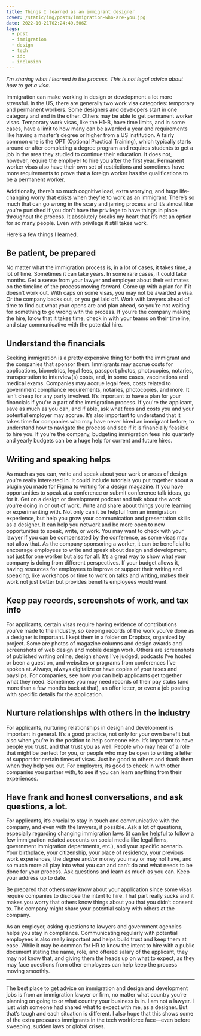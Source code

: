 ```yaml
---
title: Things I learned as an immigrant designer
cover: /static/img/posts/immigration-who-are-you.jpg
date: 2022-10-21T02:24:49.506Z
tags:
  - post
  - immigration
  - design
  - tech
  - idc
  - inclusion
---
```

*I’m sharing what I learned in the process. This is not legal advice about how to get a visa.*

Immigration can make working in design or development a lot more stressful. In the US, there are generally two work visa categories: temporary and permanent workers. Some designers and developers start in one category and end in the other. Others may be able to get permanent worker visas. Temporary work visas, like the H1-B, have time limits, and in some cases, have a limit to how many can be awarded a year and requirements like having a master’s degree or higher from a US institution. A fairly common one is the OPT (Optional Practical Training), which typically starts around or after completing a degree program and requires students to get a job in the area they studied to continue their education. It does not, however, require the employer to hire you after the first year. Permanent worker visas also have their own set of restrictions and sometimes have more requirements to prove that a foreign worker has the qualifications to be a permanent worker.

Additionally, there’s so much cognitive load, extra worrying, and huge life-changing worry that exists when they're to work as an immigrant. There’s so much that can go wrong in the scary and jarring process and it’s almost like you’re punished if you don’t have the privilege to have things in place throughout the process. It absolutely breaks my heart that it’s not an option for so many people. Even with privilege it still takes work.

Here’s a few things I learned.

## **Be patient, be prepared**

No matter what the immigration process is, in a lot of cases, it takes time, a lot of time. Sometimes it can take years. In some rare cases, it could take months. Get a sense from your lawyer and employer about their estimates on the timeline of the process moving forward. Come up with a plan for if it doesn’t work out. With caps on some visas, you may not be awarded a visa. Or the company backs out, or you get laid off. Work with lawyers ahead of time to find out what your opens are and plan ahead, so you’re not waiting for something to go wrong with the process. If you’re the company making the hire, know that it takes time, check in with your teams on their timeline, and stay communicative with the potential hire.

## **Understand the financials**

Seeking immigration is a pretty expensive thing for both the immigrant and the companies that sponsor them. Immigrants may accrue costs for applications, biometrics, legal fees, passport photos, photocopies, notaries, transportation to interview(s) costs, and, in some cases, vaccinations and medical exams. Companies may accrue legal fees, costs related to government compliance requirements, notaries, photocopies, and more. It isn't cheap for any party involved. It’s important to have a plan for your financials if you're a part of the immigration process. If you're the applicant, save as much as you can, and if able, ask what fees and costs you and your potential employer may accrue. It’s also important to understand that it takes time for companies who may have never hired an immigrant before, to understand how to navigate the process and see if it is financially feasible to hire you. If you're the company, budgeting immigration fees into quarterly and yearly budgets can be a huge help for current and future hires.

## **Writing and speaking helps**

As much as you can, write and speak about your work or areas of design you’re really interested in. It could include tutorials you put together about a plugin you made for Figma to writing for a design magazine. If you have opportunities to speak at a conference or submit conference talk ideas, go for it. Get on a design or development podcast and talk about the work you're doing in or out of work. Write and share about things you’re learning or experimenting with. Not only can it be helpful from an immigration experience, but help you grow your communication and presentation skills as a designer. It can help you network and be more open to new opportunities to speak, write, or work. You may want to check with your lawyer if you can be compensated by the conference, as some visas may not allow that. As the company sponsoring a worker, it can be beneficial to encourage employees to write and speak about design and development, not just for one worker but also for all. It’s a great way to show what your company is doing from different perspectives. If your budget allows it, having resources for employees to improve or support their writing and speaking, like workshops or time to work on talks and writing, makes their work not just better but provides benefits employees would want.

## **Keep pay records, screenshots of work, and tax info**

For applicants, certain visas require having evidence of contributions you’ve made to the industry, so keeping records of the work you’ve done as a designer is important. I kept them in a folder on Dropbox, organized by project. Some are photos of magazine columns and design awards and screenshots of web design and mobile design work. Others are screenshots of published writing online, design shows I’ve judged, podcasts I’ve hosted or been a guest on, and websites or programs from conferences I’ve spoken at. Always, always digitalize or have copies of your taxes and payslips. For companies, see how you can help applicants get together what they need. Sometimes you may need records of their pay stubs (and more than a few months back at that), an offer letter, or even a job posting with specific details for the application.

## **Nurture relationships with others in the industry**

For applicants, nurturing relationships in design and development is important in general. It’s a good practice, not only for your own benefit but also when you’re in the position to help someone else. It’s important to have people you trust, and that trust you as well. People who may hear of a role that might be perfect for you, or people who may be open to writing a letter of support for certain times of visas. Just be good to others and thank them when they help you out. For employers, its good to check in with other companies you partner with, to see if you can learn anything from their experiences.

## **Have frank and honest conversations, and ask questions, a lot.**

For applicants, it’s crucial to stay in touch and communicative with the company, and even with the lawyers, if possible. Ask a lot of questions, especially regarding changing immigration laws (it can be helpful to follow a few immigration-related accounts on social media like legal firms, government immigration departments, etc.), and your specific scenario. Your birthplace, your citizenship, your place of residency, your previous work experiences, the degree and/or money you may or may not have, and so much more all play into what you can and can’t do and what needs to be done for your process. Ask questions and learn as much as you can. Keep your address up to date. 

Be prepared that others may know about your application since some visas require companies to disclose the intent to hire. That part really sucks and it makes you worry that others know things about you that you didn’t consent to. The company might share your potential salary with others at the company. 

As an employer, asking questions to lawyers and government agencies helps you stay in compliance. Communicating regularly with potential employees is also really important and helps build trust and keep them at ease. While it may be common for HR to know the intent to hire with a public document stating the name, role, and offered salary of the applicant, they may not know that, and giving them the heads up on what to expect, as they may face questions from other employees can help keep the process moving smoothly.

- - -

The best place to get advice on immigration and design and development jobs is from an immigration lawyer or firm, no matter what country you’re planning on going to or what country your business is in. I am not a lawyer. I just wish someone had shared what to expect with me, as a designer. But that’s tough and each situation is different. I also hope that this shows some of the extra pressures immigrants in the tech workforce face—even before sweeping, sudden laws or global crises.